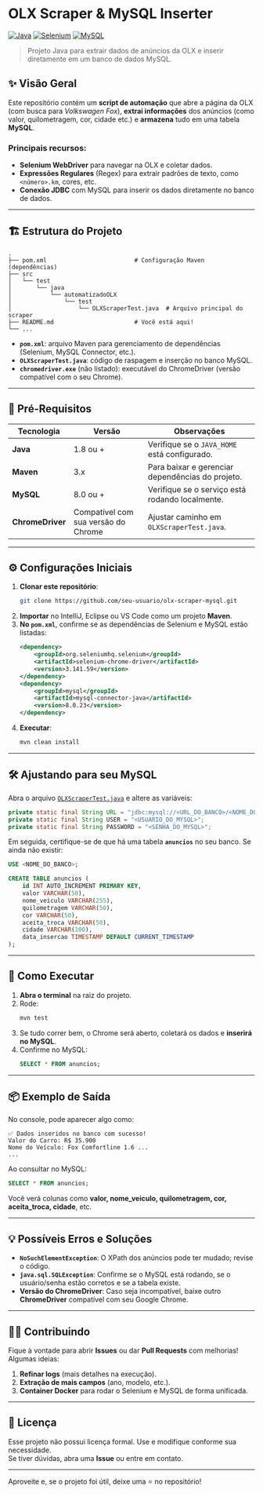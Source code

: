 # OLX Scraper & MySQL Inserter 
[![Java](https://img.shields.io/badge/Java-1.8%2B-blue.svg)](https://www.oracle.com/br/java/technologies/javase-downloads.html)
[![Selenium](https://img.shields.io/badge/Selenium-3.141.59-brightgreen.svg)](https://www.selenium.dev/)
[![MySQL](https://img.shields.io/badge/MySQL-8.0-orange.svg)](https://www.mysql.com/)

> Projeto Java para extrair dados de anúncios da OLX e inserir diretamente em um banco de dados MySQL.

## ✨ Visão Geral 
Este repositório contém um **script de automação** que abre a página da OLX (com busca para *Volkswagen Fox*), **extrai informações** dos anúncios (como valor, quilometragem, cor, cidade etc.) e **armazena** tudo em uma tabela **MySQL**.

### **Principais recursos**:
- **Selenium WebDriver** para navegar na OLX e coletar dados.
- **Expressões Regulares** (Regex) para extrair padrões de texto, como `<número>.km`, cores, etc.
- **Conexão JDBC** com MySQL para inserir os dados diretamente no banco de dados.

---

## 🏗️ Estrutura do Projeto
```
.
├── pom.xml                         # Configuração Maven (dependências)
├── src
│   └── test
│       └── java
│           └── automatizadoOLX
│               └── test
│                   └── OLXScraperTest.java  # Arquivo principal do scraper
├── README.md                       # Você está aqui!
└── ...
```
- **`pom.xml`**: arquivo Maven para gerenciamento de dependências (Selenium, MySQL Connector, etc.).
- **`OLXScraperTest.java`**: código de raspagem e inserção no banco MySQL.
- **`chromedriver.exe`** (não listado): executável do ChromeDriver (versão compatível com o seu Chrome).

---

## 🎯 Pré-Requisitos
| Tecnologia      | Versão  | Observações                                       |
|-----------------|---------|---------------------------------------------------|
| **Java**        | 1.8 ou +| Verifique se o `JAVA_HOME` está configurado.      |
| **Maven**       | 3.x     | Para baixar e gerenciar dependências do projeto.  |
| **MySQL**       | 8.0 ou +| Verifique se o serviço está rodando localmente.    |
| **ChromeDriver**| Compatível com sua versão do Chrome | Ajustar caminho em `OLXScraperTest.java`. |

---

## ⚙️ Configurações Iniciais
1. **Clonar este repositório**:
   ```bash
   git clone https://github.com/seu-usuario/olx-scraper-mysql.git
   ```
2. **Importar** no IntelliJ, Eclipse ou VS Code como um projeto **Maven**.
3. **No `pom.xml`**, confirme se as dependências de Selenium e MySQL estão listadas:
   ```xml
   <dependency>
       <groupId>org.seleniumhq.selenium</groupId>
       <artifactId>selenium-chrome-driver</artifactId>
       <version>3.141.59</version>
   </dependency>
   <dependency>
       <groupId>mysql</groupId>
       <artifactId>mysql-connector-java</artifactId>
       <version>8.0.23</version>
   </dependency>
   ```
4. **Executar**:
   ```bash
   mvn clean install
   ```

---

## 🛠️ Ajustando para seu MySQL
Abra o arquivo [`OLXScraperTest.java`](src/test/java/automatizadoOLX/test/OLXScraperTest.java) e altere as variáveis:
```java
private static final String URL = "jdbc:mysql://<URL_DO_BANCO>/<NOME_DO_BANCO>";
private static final String USER = "<USUARIO_DO_MYSQL>";
private static final String PASSWORD = "<SENHA_DO_MYSQL>";
```
Em seguida, certifique-se de que há uma tabela **`anuncios`** no seu banco. Se ainda não existir:
```sql
USE <NOME_DO_BANCO>;

CREATE TABLE anuncios (
    id INT AUTO_INCREMENT PRIMARY KEY,
    valor VARCHAR(50),
    nome_veiculo VARCHAR(255),
    quilometragem VARCHAR(50),
    cor VARCHAR(50),
    aceita_troca VARCHAR(50),
    cidade VARCHAR(100),
    data_insercao TIMESTAMP DEFAULT CURRENT_TIMESTAMP
);
```

---

## 🚀 Como Executar
1. **Abra o terminal** na raiz do projeto.
2. Rode:
   ```bash
   mvn test
   ```
3. Se tudo correr bem, o Chrome será aberto, coletará os dados e **inserirá no MySQL**.
4. Confirme no MySQL:
   ```sql
   SELECT * FROM anuncios;
   ```

---

## 📦 Exemplo de Saída
No console, pode aparecer algo como:
```
✅ Dados inseridos no banco com sucesso!
Valor do Carro: R$ 35.900
Nome do Veículo: Fox Comfortline 1.6 ...
...
```
Ao consultar no MySQL:
```sql
SELECT * FROM anuncios;
```
Você verá colunas como **valor, nome_veiculo, quilometragem, cor, aceita_troca, cidade**, etc.

---

## 💡 Possíveis Erros e Soluções
- **`NoSuchElementException`**: O XPath dos anúncios pode ter mudado; revise o código.
- **`java.sql.SQLException`**: Confirme se o MySQL está rodando, se o usuário/senha estão corretos e se a tabela existe.
- **Versão do ChromeDriver**: Caso seja incompatível, baixe outro **ChromeDriver** compatível com seu Google Chrome.

---

## 👩‍💻 Contribuindo
Fique à vontade para abrir **Issues** ou dar **Pull Requests** com melhorias! Algumas ideias:
1. **Refinar logs** (mais detalhes na execução).
2. **Extração de mais campos** (ano, modelo, etc.).
3. **Container Docker** para rodar o Selenium e MySQL de forma unificada.

---

## 📝 Licença
Esse projeto não possui licença formal. Use e modifique conforme sua necessidade.  
Se tiver dúvidas, abra uma **Issue** ou entre em contato.

--- 

Aproveite e, se o projeto foi útil, deixe uma ⭐ no repositório!

